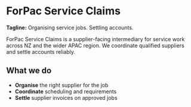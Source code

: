 # ForPac Service Claims

**Tagline:** Organising service jobs. Settling accounts.

ForPac Service Claims is a supplier-facing intermediary for service work across NZ and the wider APAC region. We coordinate qualified suppliers and settle accounts reliably.

## What we do
- **Organise** the right supplier for the job
- **Coordinate** scheduling and requirements
- **Settle** supplier invoices on approved jobs

